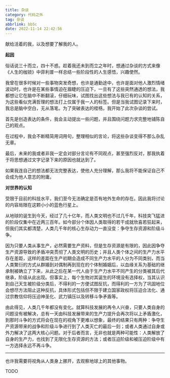 ```yaml
---
title: 杂谈
category: 代码之外
tag: 杂谈
abbrlink: bb5c
date: 2022-11-14 22:42:56
---
```


献给活着的我，以及想要了解我的人。

<!--more-->

**起因**

俗话说三十而立，四十不惑。趁着我还未到而立之年时，想通过杂谈的方式来像《人生的枷锁》中菲利普一样总结一些阶段性的人生感悟，兴趣使然。

我曾在很多时候对一些事物突发奇想，也许是通勤途中，也许是面对他人激烈情绪波动时，也许是在某些事情迫在眉睫的压迫下，一旦有了这些突然通透的想法，我都想让它在脑中不断翻滚，仔细玩味，试图找出这些想法与我已有的认知的关系，为这些看似充满哲理的想法打上仅属于我一人的标签。但是当我试图记录下来时，我总是脑中空白，无从落笔。为了突破表达的桎梏，我开始了此次杂谈的尝试。

首先是创造表达的条件，我会主动提出一些问题，并且围绕问题力求完整地铺陈自己的观点。

在过程中，我会不断精简用词用句，整理相似的言论，将这些杂谈变得不那么杂乱无章。

最后，未来的我或者非我一定会对部分言论有不同观点，甚至强烈反对，那我执着于将思想通过文字记录下来的原因也就达到了。

如果我连自己的想法都无法完整表达，使他人充分理解，那么我将不能保证自己不会成为他人意志的附庸。

**对世界的认知**

受限于目前的科技水平，我们至今无法确定是否有地外生命的存在。因此我将讨论的内容局限在这颗小小的蓝色行星上。

从地球的诞生到今天，经过了几十亿年，而人类文明也不过几千年，科技突飞猛进的阶段仅集中在近两三百年。如今部分个体因人类取得的若干成就欣喜若狂起来，但我们其实都清楚，人类几千年的核心生存动力一直没变：争夺生存资源和阶级斗争。

因为只要人类从事生产，必然需要生产资料，但是生存资源是有限的，因此因争夺生产资源导致的矛盾冲突贯彻了人类文明的历史；并且人类个体之间的生产力水平存在差距，这样的差距在生产初期会造成不同生产力水平的人分为不同类别，而当人类繁衍的方式从群婚到对偶制再到现在的个体制婚姻后，以血缘关系为基础的继承制被确立了下来，从此之后在某一代人由于生产力水平不同产生的分类被其后代继承，阶级从此出现。但事实上，每个生物对其诞生的环境没有选择权，当其认识到自己天生被阶级分类后，不得利的一方便试图反抗，而得利的一方为了巩固地位会想尽方法阻止这种反抗，具体形式包括但不限于建立国家政权将压迫合法化、通过宗教信仰将压迫神圣化、武力镇压以及转移斗争矛盾等。

由此得见，人类几千年都没有变化。就算科技发展的再令人兴奋，只要人类自身的问题没有被解决，总有一天由科技发展带来的生产力提升会再次将以上矛盾激化，到那时斗争的方式将会在现在的视角下更难以想象，最终的结果只有两种：争夺生产资源带来的战争和阶级斗争进行到了人类灭亡的最后一刻；或者人类通过自身或外力解决了这两大核心问题。对于后者而言，无非也就是两种可能性：人类解放了自身的生产力，也找到了无限化生存资源的方法；或者压迫阶级和被压迫阶级中有一方选择永远不再斗争。

---

也许我需要将视角从人类身上挪开，去观察地球上的其他事物。

TODO


